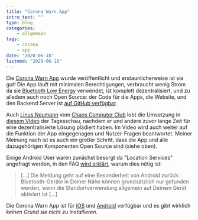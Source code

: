 ```yaml
---
title: "Corona Warn App"
intro_text: ""
type: blog
categories:
    - allgemein
tags:
    - corona
    - app
date: "2020-06-18"
lastmod: "2020-06-18"
---
```


Die [Corona Warn App](https://www.coronawarn.app/de/) wurde veröffentlicht und erstaunlicherweise ist sie gut! Die App läuft mit minimalen Berechtigungen, verbraucht wenig Strom da sie [Bluetooth Low Energy](https://de.wikipedia.org/wiki/Bluetooth_Low_Energy) verwendet, ist komplett dezentralisiert, und zu alledem auch noch Open Source: der Code für die Apps, die Website, und den Backend Server ist [auf GitHub verfügbar](https://github.com/corona-warn-app).

Auch [Linus Neumann](https://linus-neumann.de/) vom [Chaos Computer Club](https://ccc.de/) lobt die Umsetzung in [diesem Video](https://www.youtube.com/watch?v=_80-rl9UZJA) der Tagesschau, nachdem er und andere zuvor lange Zeit für eine dezentralisierte Lösung plädiert haben. Im Video wird auch weiter auf die Funktion der App eingegenagen und Nutzer-Fragen beantwortet. Meiner Meinung nach ist es auch ein großer Schritt, dass die App und alle dazugehörigen Komponenten Open Source sind (siehe oben).

Einige Android User waren zunächst besorgt da "Location Services" angefragt werden, in den FAQ [wird erklärt](https://www.coronawarn.app/de/faq/#android_location), warum dies nötig ist:

> [...] Die Meldung geht auf eine Besonderheit von Android zurück: Bluetooth-Geräte in Deiner Nähe können grundsätzlich nur gefunden werden, wenn die Standortverwendung allgemein auf Deinem Gerät aktiviert ist [...]

Die Corona Warn App ist für [iOS](https://apps.apple.com/de/app/corona-warn-app/id1512595757) und [Android](https://play.google.com/store/apps/details?id=de.rki.coronawarnapp) verfügbar und es gibt wirklich *keinen Grund sie nicht zu installieren*.